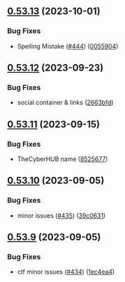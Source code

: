 ## [0.53.13](https://github.com/thecyberworld/TheCyberHUB/compare/v0.53.12...v0.53.13) (2023-10-01)


### Bug Fixes

* Spelling Mistake ([#444](https://github.com/thecyberworld/TheCyberHUB/issues/444)) ([0055904](https://github.com/thecyberworld/TheCyberHUB/commit/0055904123cc392a950c264fbe17bfae9a3ae2be))



## [0.53.12](https://github.com/thecyberworld/TheCyberHUB/compare/v0.53.11...v0.53.12) (2023-09-23)


### Bug Fixes

* social container & links ([2663bfd](https://github.com/thecyberworld/TheCyberHUB/commit/2663bfda9bba8ee540a241467e16f59fcb999090))



## [0.53.11](https://github.com/thecyberworld/TheCyberHUB/compare/v0.53.10...v0.53.11) (2023-09-15)


### Bug Fixes

* TheCyberHUB name ([8525677](https://github.com/thecyberworld/TheCyberHUB/commit/852567753cba30135e1100e06ae155c5db2e50e3))



## [0.53.10](https://github.com/thecyberworld/TheCyberHUB/compare/v0.53.9...v0.53.10) (2023-09-05)


### Bug Fixes

* minor issues ([#435](https://github.com/thecyberworld/TheCyberHUB/issues/435)) ([39c0631](https://github.com/thecyberworld/TheCyberHUB/commit/39c0631d6650a1ccd8437eca88dc63c5fcd4cfcb))



## [0.53.9](https://github.com/thecyberworld/TheCyberHUB/compare/v0.53.8...v0.53.9) (2023-09-05)


### Bug Fixes

* ctf minor issues ([#434](https://github.com/thecyberworld/TheCyberHUB/issues/434)) ([1ec4ea4](https://github.com/thecyberworld/TheCyberHUB/commit/1ec4ea47c0337984714966292959474039baab4e))



